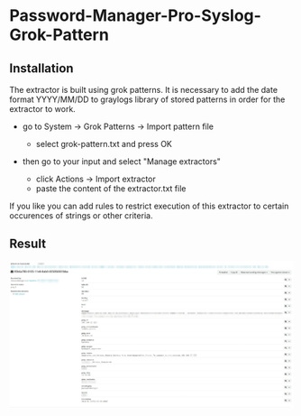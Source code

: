 # Password-Manager-Pro-Syslog-Grok-Pattern

## Installation

The extractor is built using grok patterns. It is necessary to add the date format YYYY/MM/DD to graylogs library of stored patterns in order for the extractor to work.

* go to System -> Grok Patterns -> Import pattern file
  * select grok-pattern.txt and press OK

* then go to your input and select "Manage extractors"
  * click Actions -> Import extractor
  * paste the content of the extractor.txt file

If you like you can add rules to restrict execution of this extractor to certain occurences of strings or other criteria.

## Result

![fields after extractor](/screenshot/result.jpg)
